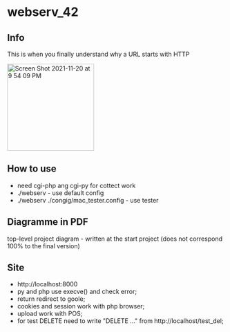 # webserv_42

## Info
This is when you finally understand why a URL starts with HTTP

<img width="201" alt="Screen Shot 2021-11-20 at 9 54 09 PM" src="https://user-images.githubusercontent.com/94758944/143722228-f01e02a5-4cd7-4e02-9a25-89d28be45629.png">

## How to use
- need cgi-php ang cgi-py for cottect work
- ./webserv - use default config
- ./webserv ./congig/mac_tester.config - use tester

## Diagramme in PDF
top-level project diagram - written at the start project (does not correspond 100% to the final version)

## Site
- http://localhost:8000
- py and php use execve() and check error;
- return redirect to goole;
- cookies and session work with php browser;
- upload work with POS;
- for test DELETE need to write "DELETE ..." from http://localhost/test_del;
